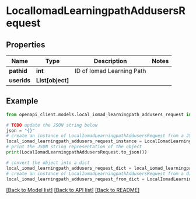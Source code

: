 # LocalIomadLearningpathAddusersRequest


## Properties

Name | Type | Description | Notes
------------ | ------------- | ------------- | -------------
**pathid** | **int** | ID of Iomad Learning Path | 
**userids** | **List[object]** |  | 

## Example

```python
from openapi_client.models.local_iomad_learningpath_addusers_request import LocalIomadLearningpathAddusersRequest

# TODO update the JSON string below
json = "{}"
# create an instance of LocalIomadLearningpathAddusersRequest from a JSON string
local_iomad_learningpath_addusers_request_instance = LocalIomadLearningpathAddusersRequest.from_json(json)
# print the JSON string representation of the object
print(LocalIomadLearningpathAddusersRequest.to_json())

# convert the object into a dict
local_iomad_learningpath_addusers_request_dict = local_iomad_learningpath_addusers_request_instance.to_dict()
# create an instance of LocalIomadLearningpathAddusersRequest from a dict
local_iomad_learningpath_addusers_request_from_dict = LocalIomadLearningpathAddusersRequest.from_dict(local_iomad_learningpath_addusers_request_dict)
```
[[Back to Model list]](../README.md#documentation-for-models) [[Back to API list]](../README.md#documentation-for-api-endpoints) [[Back to README]](../README.md)


